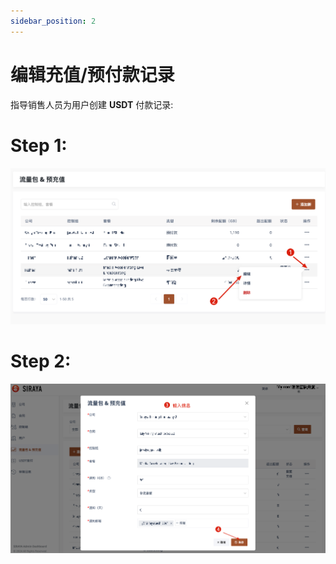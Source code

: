 ```yaml
---
sidebar_position: 2
---
```


# 编辑充值/预付款记录

指导销售人员为用户创建 **USDT** 付款记录:

# Step 1:

![Step 1 Image](./img/edit_record_1.png)

# Step 2:

![Step 1 Image](./img/edit_record_2.png)
